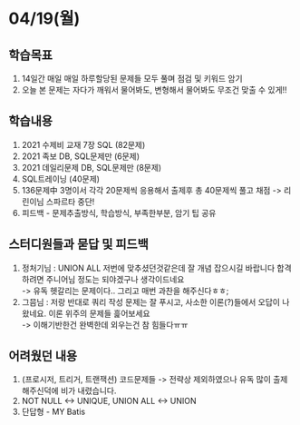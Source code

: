 # 04/19(월)
## 학습목표
1. 14일간 매일 매일 하루할당된 문제들 모두 풀며 점검 및 키워드 암기
2. 오늘 본 문제는 자다가 깨워서 물어봐도, 변형해서 물어봐도 무조건 맞출 수 있게!! 

## 학습내용
1. 2021 수제비 교재 7장 SQL (82문제)
2. 2021 족보 DB, SQL문제만 (6문제)
3. 2021 데일리문제 DB, SQL문제만 (8문제)
4. SQL트레이닝 (40문제)
5. 136문제中 3명이서 각각 20문제씩 응용해서 출제후 총 40문제씩 풀고 채점 -> 리린이님 스파르타 중단!  
6. 피드백 - 문제추출방식, 학습방식, 부족한부분, 암기 팁 공유 

## 스터디원들과 묻답 및 피드백
1. 정처기님 : UNION ALL 저번에 맞추셨던것같은데 잘 개념 잡으시길 바랍니다 합격하려면 주니어님 정도는 되야겠구나 생각이드네요<br> 
   -> 유독 헷갈리는 문제이다.. 그리고 매번 과찬을 해주신다ㅎㅎ;
2. 그믐님 : 저랑 반대로 쿼리 작성 문제는 잘 푸시고, 사소한 이론(?)들에서 오답이 나왔네요. 이론 위주의 문제들 흝어보세요<br>
   -> 이해기반한건 완벽한데 외우는건 참 힘들다ㅠㅠ


## 어려웠던 내용
1. (프로시저, 트리거, 트랜잭션) 코드문제들 -> 전략상 제외하였으나 유독 많이 출제 해주신덕에 비가 내렸습니다.
2. NOT NULL <-> UNIQUE, UNION ALL <-> UNION 
3. 단답형 - MY Batis  